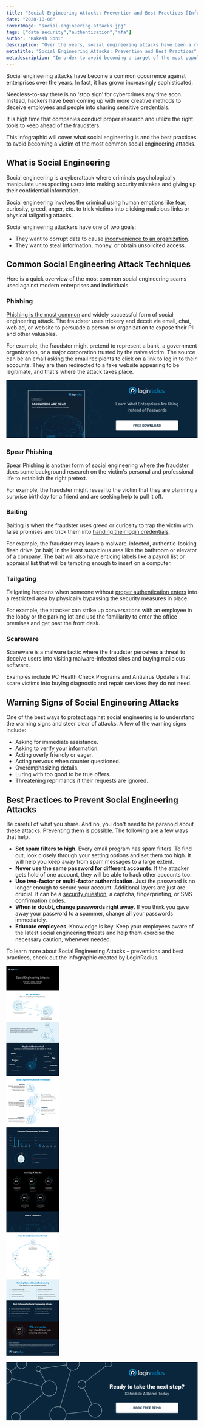 ```yaml
---
title: "Social Engineering Attacks: Prevention and Best Practices [Infographic]"
date: "2020-10-06"
coverImage: "social-engineering-attacks.jpg"
tags: ["data security","authentication","mfa"]
author: "Rakesh Soni"
description: "Over the years, social engineering attacks have been a regular phenomenon against companies. It has actually become more and more sophisticated. It is high time for businesses to perform careful research and use the right instruments to remain ahead of fraudsters."
metatitle: "Social Engineering Attacks: Prevention and Best Practices"
metadescription: "In order to avoid becoming a target of the most popular social engineering attacks, this infographic will cover what social engineering is and the best practices."
---
```


Social engineering attacks have become a common occurrence against enterprises over the years. In fact, it has grown increasingly sophisticated. 

Needless-to-say there is no ‘stop sign’ for cybercrimes any time soon. Instead, hackers have been coming up with more creative methods to deceive employees and people into sharing sensitive credentials.

It is high time that companies conduct proper research and utilize the right tools to keep ahead of the fraudsters.

This infographic will cover what social engineering is and the best practices to avoid becoming a victim of the most common social engineering attacks.

## What is Social Engineering 

Social engineering is a cyberattack where criminals psychologically manipulate unsuspecting users into making security mistakes and giving up their confidential information. 

Social engineering involves the criminal using human emotions like fear, curiosity, greed, anger, etc. to trick victims into clicking malicious links or physical tailgating attacks. 

Social engineering attackers have one of two goals: 

- They want to corrupt data to cause [inconvenience to an organization](https://www.loginradius.com/blog/2020/05/cyber-threats-business-risk-covid-19/).
- They want to steal information, money. or obtain unsolicited access. 

## Common Social Engineering Attack Techniques

Here is a quick overview of the most common social engineering scams used against modern enterprises and individuals.

### Phishing

[Phishing is the most common](https://www.loginradius.com/blog/phishing-for-identity/) and widely successful form of social engineering attack. The fraudster uses trickery and deceit via email, chat, web ad, or website to persuade a person or organization to expose their PII and other valuables. 

For example, the fraudster might pretend to represent a bank, a government organization, or a major corporation trusted by the naive victim. The source can be an email asking the email recipients to click on a link to log in to their accounts. They are then redirected to a fake website appearing to be legitimate, and that's where the attack takes place.

[![passwords are dead whitepaper](SET-1.png)](https://www.loginradius.com/resource/passwords-are-dead/)

### Spear Phishing

Spear Phishing is another form of social engineering where the fraudster does some background research on the victim's personal and professional life to establish the right pretext.

For example, the fraudster might reveal to the victim that they are planning a surprise birthday for a friend and are seeking help to pull it off.

### Baiting

Baiting is when the fraudster uses greed or curiosity to trap the victim with false promises and trick them into [handing their login credentials](https://www.loginradius.com/blog/2019/09/prevent-credential-stuffing-attacks/).

For example, the fraudster may leave a malware-infected, authentic-looking flash drive (or bait) in the least suspicious area like the bathroom or elevator of a company. The bait will also have enticing labels like a payroll list or appraisal list that will be tempting enough to insert on a computer. 

### Tailgating

Tailgating happens when someone without [proper authentication enters](https://www.loginradius.com/authentication/) into a restricted area by physically bypassing the security measures in place.

For example, the attacker can strike up conversations with an employee in the lobby or the parking lot and use the familiarity to enter the office premises and get past the front desk.

### Scareware

Scareware is a malware tactic where the fraudster perceives a threat to deceive users into visiting malware-infected sites and buying malicious software.

Examples include PC Health Check Programs and Antivirus Updaters that scare victims into buying diagnostic and repair services they do not need. 

## Warning Signs of Social Engineering Attacks

One of the best ways to protect against social engineering is to understand the warning signs and steer clear of attacks. A few of the warning signs include:

- Asking for immediate assistance.
- Asking to verify your information.
- Acting overly friendly or eager.
- Acting nervous when counter questioned.
- Overemphasizing details.
- Luring with too good to be true offers.
- Threatening reprimands if their requests are ignored.

## Best Practices to Prevent Social Engineering Attacks 

Be careful of what you share. And no, you don't need to be paranoid about these attacks. Preventing them is possible. The following are a few ways that help. 

- **Set spam filters to high**. Every email program has spam filters. To find out, look closely through your setting options and set them too high. It will help you keep away from spam messages to a large extent.
- **Never use the same password for different accounts**. If the attacker gets hold of one account, they will be able to hack other accounts too.
- **Use two-factor or multi-factor authentication**. Just the password is no longer enough to secure your account. Additional layers are just are crucial. It can be a [security question](https://www.loginradius.com/blog/2019/01/best-practices-choosing-good-security-questions/), a captcha, fingerprinting, or SMS confirmation codes.
- **When in doubt, change passwords right away**. If you think you gave away your password to a spammer, change all your passwords immediately.
- **Educate employees**. Knowledge is key. Keep your employees aware of the latest social engineering threats and help them exercise the necessary caution, whenever needed. 

To learn more about Social Engineering Attacks – preventions and best practices, check out the infographic created by LoginRadius.

![Social-Engineering-Attacks-infographic](Social-Engineering-Attacks-2.png)

[![book-a-demo-loginradius](BD-Plexicon1-1024x310-1.png)](https://www.loginradius.com/book-a-demo/)
